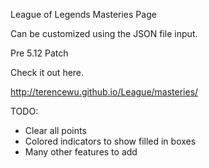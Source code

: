 League of Legends Masteries Page

Can be customized using the JSON file input.

Pre 5.12 Patch

Check it out here.

http://terencewu.github.io/League/masteries/

TODO:

* Clear all points
* Colored indicators to show filled in boxes
* Many other features to add